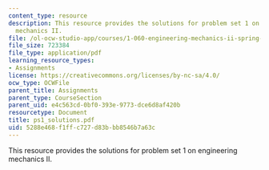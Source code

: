 ```yaml
---
content_type: resource
description: This resource provides the solutions for problem set 1 on engineering
  mechanics II.
file: /ol-ocw-studio-app/courses/1-060-engineering-mechanics-ii-spring-2006/5288e468f1ffc727d83bbb8546b7a63c_ps1_solutions.pdf
file_size: 723384
file_type: application/pdf
learning_resource_types:
- Assignments
license: https://creativecommons.org/licenses/by-nc-sa/4.0/
ocw_type: OCWFile
parent_title: Assignments
parent_type: CourseSection
parent_uid: e4c563cd-0bf0-393e-9773-dce6d8af420b
resourcetype: Document
title: ps1_solutions.pdf
uid: 5288e468-f1ff-c727-d83b-bb8546b7a63c
---
```

This resource provides the solutions for problem set 1 on engineering mechanics II.